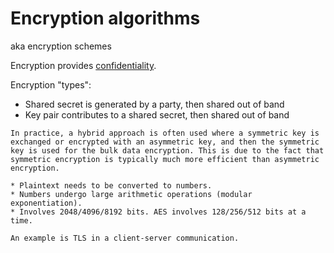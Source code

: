 # Encryption algorithms

aka encryption schemes

Encryption provides [confidentiality](../../goals/confidentiality.md).

Encryption "types":
* Shared secret is generated by a party, then shared out of band
* Key pair contributes to a shared secret, then shared out of band

~~~admonish tip
In practice, a hybrid approach is often used where a symmetric key is exchanged or encrypted with an asymmetric key, and then the symmetric key is used for the bulk data encryption. This is due to the fact that symmetric encryption is typically much more efficient than asymmetric encryption.
~~~

~~~admonish question title="Why is RSA slow?"
* Plaintext needs to be converted to numbers.
* Numbers undergo large arithmetic operations (modular exponentiation).
* Involves 2048/4096/8192 bits. AES involves 128/256/512 bits at a time.
~~~

~~~admonish example
An example is TLS in a client-server communication.
~~~
